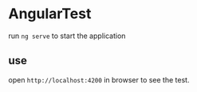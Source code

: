 # AngularTest

run `ng serve` to start the application

## use 

open `http://localhost:4200` in browser to see the test.


